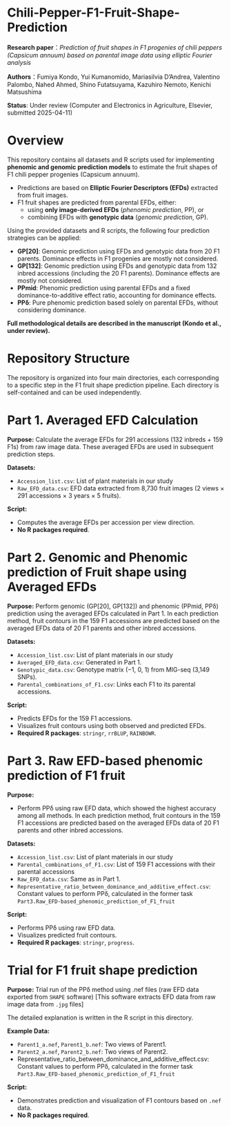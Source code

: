 # Chili-Pepper-F1-Fruit-Shape-Prediction
**Research paper**：*Prediction of fruit shapes in F1 progenies of chili peppers (Capsicum annuum) based on parental image data using elliptic Fourier analysis*

**Authors**：Fumiya Kondo, Yui Kumanomido, Mariasilvia D’Andrea, Valentino Palombo, Nahed Ahmed, Shino Futatsuyama, Kazuhiro Nemoto, Kenichi Matsushima

**Status**: Under review (Computer and Electronics in Agriculture, Elsevier, submitted 2025-04-11)

# Overview
This repository contains all datasets and R scripts used for implementing **phenomic and genomic prediction models** to estimate the fruit shapes of F1 chili pepper progenies (Capsicum annuum).

* Predictions are based on **Elliptic Fourier Descriptors (EFDs)** extracted from fruit images.
* F1 fruit shapes are predicted from parental EFDs, either:
    * using **only image-derived EFDs** (*phenomic prediction*, PP), or
    * combining EFDs with **genotypic data** (*genomic prediction*, GP).

Using the provided datasets and R scripts, the following four prediction strategies can be applied:

* **GP[20]**: Genomic prediction using EFDs and genotypic data from 20 F1 parents. Dominance effects in F1 progenies are mostly not considered.
* **GP[132]**: Genomic prediction using EFDs and genotypic data from 132 inbred accessions (including the 20 F1 parents). Dominance effects are mostly not considered.
* **PPmid**: Phenomic prediction using parental EFDs and a fixed dominance-to-additive effect ratio, accounting for dominance effects.
* **PPδ**: Pure phenomic prediction based solely on parental EFDs, without considering dominance.

**Full methodological details are described in the manuscript (Kondo et al., under review).**

# Repository Structure
The repository is organized into four main directories, each corresponding to a specific step in the F1 fruit shape prediction pipeline. Each directory is self-contained and can be used independently.

# Part 1. Averaged EFD Calculation
**Purpose:** 
Calculate the average EFDs for 291 accessions (132 inbreds + 159 F1s) from raw image data. These averaged EFDs are used in subsequent prediction steps.

**Datasets:**
* `Accession_list.csv`: List of plant materials in our study
* `Raw_EFD_data.csv`: EFD data extracted from 8,730 fruit images (2 views × 291 accessions × 3 years × 5 fruits).

**Script:**
* Computes the average EFDs per accession per view direction.
* **No R packages required**.

# Part 2. Genomic and Phenomic prediction of Fruit shape using Averaged EFDs
**Purpose:** 
Perform genomic (GP[20], GP[132]) and phenomic (PPmid, PPδ) prediction using the averaged EFDs calculated in Part 1.
In each prediction method, fruit contours in the 159 F1 accessions are predicted based on the averaged EFDs data of 20 F1 parents and other inbred accessions.

**Datasets:**
* `Accession_list.csv`: List of plant materials in our study
* `Averaged_EFD_data.csv`: Generated in Part 1.
* `Genotypic_data.csv`: Genotype matrix (−1, 0, 1) from MIG-seq (3,149 SNPs).
* `Parental_combinations_of_F1.csv`: Links each F1 to its parental accessions.

**Script:**
* Predicts EFDs for the 159 F1 accessions.
* Visualizes fruit contours using both observed and predicted EFDs.
* **Required R packages**: `stringr`, `rrBLUP`, `RAINBOWR`.

# Part 3. Raw EFD-based phenomic prediction of F1 fruit
**Purpose:**
* Perform PPδ using raw EFD data, which showed the highest accuracy among all methods.
In each prediction method, fruit contours in the 159 F1 accessions are predicted based on the averaged EFDs data of 20 F1 parents and other inbred accessions.

**Datasets:**
* `Accession_list.csv`: List of plant materials in our study
* `Parental_combinations_of_F1.csv`: List of 159 F1 accessions with their parental accessions
* `Raw_EFD_data.csv`: Same as in Part 1.
* `Representative_ratio_between_dominance_and_additive_effect.csv`: Constant values to perform PPδ, calculated in the former task `Part3.Raw_EFD-based_phenomic_prediction_of_F1_fruit`

**Script:**
* Performs PPδ using raw EFD data.
* Visualizes predicted fruit contours.
* **Required R packages**: `stringr`, `progress`. 

# Trial for F1 fruit shape prediction
**Purpose:**
Trial run of the PPδ method using .nef files (raw EFD data exported from `SHAPE` software)
[This software extracts EFD data from raw image data from `.jpg` files]

The detailed explanation is written in the R script in this directory.

**Example Data:**
* `Parent1_a.nef`, `Parent1_b.nef`: Two views of Parent1.
* `Parent2_a.nef`, `Parent2_b.nef`: Two views of Parent2.
* Representative_ratio_between_dominance_and_additive_effect.csv: Constant values to perform PPδ, calculated in the former task `Part3.Raw_EFD-based_phenomic_prediction_of_F1_fruit`

**Script:**
* Demonstrates prediction and visualization of F1 contours based on `.nef` data.
* **No R packages required**.
